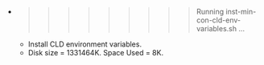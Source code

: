 * >>>>>>>>> Running inst-min-con-cld-env-variables.sh ...
  * Install CLD environment variables.
  * Disk size = 1331464K. Space Used = 8K.
